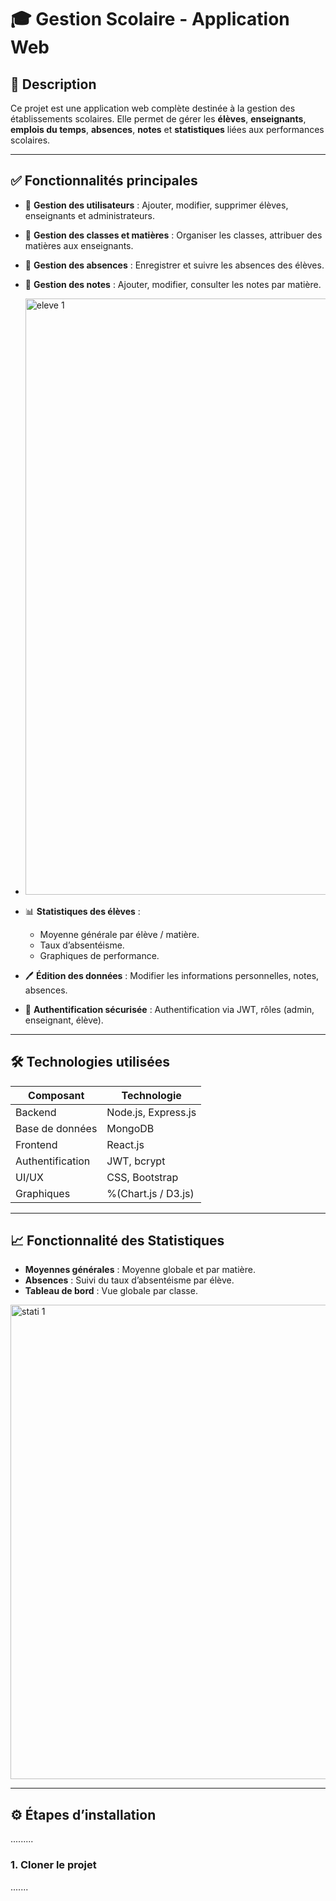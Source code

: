 # 🎓 Gestion Scolaire - Application Web

## 📌 Description

Ce projet est une application web complète destinée à la gestion des établissements scolaires. Elle permet de gérer les **élèves**, **enseignants**, **emplois du temps**, **absences**, **notes** et **statistiques** liées aux performances scolaires.

---

## ✅ Fonctionnalités principales

- 👥 **Gestion des utilisateurs** : Ajouter, modifier, supprimer élèves, enseignants et administrateurs.
- 🏫 **Gestion des classes et matières** : Organiser les classes, attribuer des matières aux enseignants.
- 📅 **Gestion des absences** : Enregistrer et suivre les absences des élèves.
- 📝 **Gestion des notes** : Ajouter, modifier, consulter les notes par matière.
- <img width="954" alt="eleve 1" src="https://github.com/user-attachments/assets/13b55dcd-ad60-48c3-b648-484771967033" />

- 📊 **Statistiques des élèves** :
  - Moyenne générale par élève / matière.
  - Taux d’absentéisme.
  - Graphiques de performance.
- 🖊️ **Édition des données** : Modifier les informations personnelles, notes, absences.
- 🔐 **Authentification sécurisée** : Authentification via JWT, rôles (admin, enseignant, élève).

---

## 🛠️ Technologies utilisées

| Composant        | Technologie         |
|------------------|---------------------|
| Backend          | Node.js, Express.js |
| Base de données  | MongoDB             |
| Frontend         | React.js            |
| Authentification | JWT, bcrypt         |
| UI/UX            | CSS, Bootstrap      |
| Graphiques       |%(Chart.js / D3.js)  |

---

## 📈 Fonctionnalité des Statistiques

- **Moyennes générales** : Moyenne globale et par matière.
- **Absences** : Suivi du taux d’absentéisme par élève. 
- **Tableau de bord** : Vue globale par classe.
<img width="759" alt="stati 1" src="https://github.com/user-attachments/assets/8bd9b8d1-dc96-4fa0-b69b-55b082b84e2e" />

---

## ⚙️ Étapes d’installation
.........
### 1. Cloner le projet
....... 
